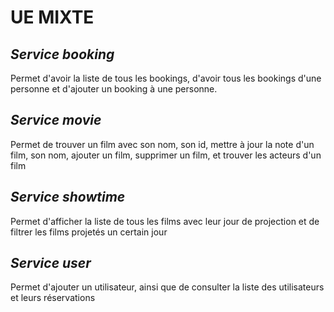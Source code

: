 # UE MIXTE

## _Service booking_

Permet d'avoir la liste de tous les bookings, d'avoir tous les bookings d'une personne et d'ajouter un booking à une personne.

## _Service movie_

Permet de trouver un film avec son nom, son id, mettre à jour la note d'un film, son nom, ajouter un film, supprimer un film, et trouver les acteurs d'un film

## _Service showtime_

Permet d'afficher la liste de tous les films avec leur jour de projection et de filtrer les films projetés un certain jour

## _Service user_

Permet d'ajouter un utilisateur, ainsi que de consulter la liste des utilisateurs et leurs réservations